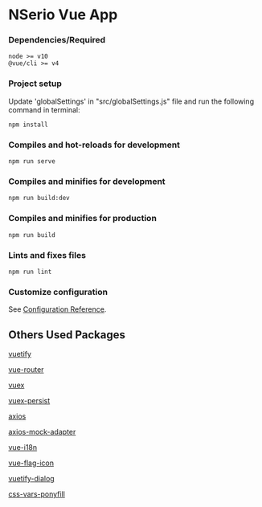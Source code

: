 # NSerio Vue App


### Dependencies/Required
```
node >= v10
@vue/cli >= v4
```

### Project setup
Update 'globalSettings' in "src/globalSettings.js" file 
and run the following command in terminal:

```
npm install
```

### Compiles and hot-reloads for development
```
npm run serve
```

### Compiles and minifies for development
```
npm run build:dev
```

### Compiles and minifies for production
```
npm run build
```

### Lints and fixes files
```
npm run lint
```

### Customize configuration
See [Configuration Reference](https://cli.vuejs.org/config/).


## Others Used Packages

[vuetify](https://vuetifyjs.com/)

[vue-router](https://router.vuejs.org/)

[vuex](https://vuex.vuejs.org/)

[vuex-persist](https://github.com/championswimmer/vuex-persist)

[axios](https://github.com/axios/axios)

[axios-mock-adapter](https://github.com/ctimmerm/axios-mock-adapter)

[vue-i18n](https://github.com/kazupon/vue-i18n)

[vue-flag-icon](https://github.com/vikkio88/vue-flag-icon)

[vuetify-dialog](https://github.com/yariksav/vuetify-dialog)

[css-vars-ponyfill](https://github.com/jhildenbiddle/css-vars-ponyfill)
